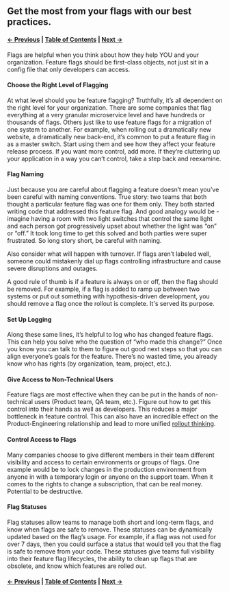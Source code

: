 ## Get the most from your flags with our best practices.

#### [← Previous](./4%20-%20Cleaning%20Up.md) | [Table of Contents](./README.md) | [Next →](6%20-%20Flags%20vs%20Branching.md)

Flags are helpful when you think about how they help YOU and your organization. Feature flags should be first-class objects, not just sit in a config file that only developers can access.

#### Choose the Right Level of Flagging
At what level should you be feature flagging? Truthfully, it’s all dependent on the right level for your organization. There are some companies that flag everything at a very granular microservice level and have hundreds or thousands of flags. Others just like to use feature flags for a migration of one system to another. For example, when rolling out a dramatically new website, a dramatically new back-end, it’s common to put a feature flag in as a master switch. Start using them and see how they affect your feature release process. If you want more control, add more. If they’re cluttering up your application in a way you can’t control, take a step back and reexamine.

#### Flag Naming
Just because you are careful about flagging a feature doesn’t mean you’ve been careful with naming conventions. True story: two teams that both thought a particular feature flag was one for them only. They both started writing code that addressed this feature flag. And good analogy would be - imagine having a room with two light switches that control the same light and each person got progressively upset about whether the light was “on” or “off.” It took long time to get this solved and both parties were super frustrated. So long story short, be careful with naming.

Also consider what will happen with turnover. If flags aren’t labeled well, someone could mistakenly dial up flags controlling infrastructure and cause severe disruptions and outages.

A good rule of thumb is if a feature is always on or off, then the flag should be removed. For example, if a flag is added to ramp up between two systems or put out something with hypothesis-driven development, you should remove a flag once the rollout is complete. It's served its purpose.

#### Set Up Logging
Along these same lines, it’s helpful to log who has changed feature flags. This can help you solve who the question of “who made this change?” Once you know you can talk to them to figure out good next steps so that you can align everyone’s goals for the feature. There’s no wasted time, you already know who has rights (by organization, team, project, etc.).

#### Give Access to Non-Technical Users
Feature flags are most effective when they can be put in the hands of non-technical users (Product team, QA team, etc.). Figure out how to get this control into their hands as well as developers. This reduces a major bottleneck in feature control. This can also have an incredible effect on the Product-Engineering relationship and lead to more unified [rollout thinking](https://launchdarkly.com/casestudies/upserve.html).

#### Control Access to Flags
Many companies choose to give different members in their team different visibility and access to certain environments or groups of flags. One example would be to lock changes in the production environment from anyone in with a temporary login or anyone on the support team. When it comes to the rights to change a subscription, that can be real money. Potential to be destructive.

#### Flag Statuses
Flag statuses allow teams to manage both short and long-term flags, and know when flags are safe to remove. These statuses can be dynamically updated based on the flag’s usage. For example, if a flag was not used for over 7 days, then you could surface a status that would tell you that the flag is safe to remove from your code. These statuses give teams full visibility into their feature flag lifecycles, the ability to clean up flags that are obsolete, and know which features are rolled out.

#### [← Previous](./4%20-%20Cleaning%20Up.md) | [Table of Contents](./README.md) | [Next →](6%20-%20Flags%20vs%20Branching.md)

